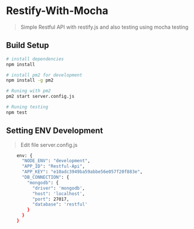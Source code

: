 # Restify-With-Mocha

> Simple Restful API with restify.js and also testing using mocha testing

## Build Setup

``` bash
# install dependencies
npm install

# install pm2 for development
npm install -g pm2

# Runing with pm2
pm2 start server.config.js

# Runing testing
npm test
```
## Setting ENV Development

> Edit file server.config.js
``` bash
    env: {
      "NODE_ENV": "development",
      "APP_ID": "Restful-Api",
      "APP_KEY": "e10adc3949ba59abbe56e057f20f883e",
      "DB_CONNECTION": {
        "mongodb": {
          "driver": 'mongodb',
          "host": 'localhost',
          "port": 27017,
          "database": 'restful'
        }
      }
    }
```
